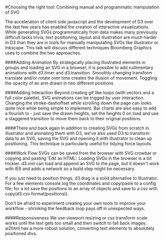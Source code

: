 
#Choosing the right tool: Combining manual and programmatic manipulation of SVG

The acceleration of client side javascript and the development of D3 over the last few years has enabled the creation of interactive visualizations. While generating SVGs programmatically from data makes many previously difficult tasks trivia, text positioning, layout and illustration are much harder in D3 than they are in tools for manually manipulating SVGs like Illustrator or Inkscape. This talk will discuss different techniques Bloomberg Graphics uses to combine the two approaches. 

####Adding Animation
By strategically placing illustrated elements in groups and loading an SVG in a browser, it is possible to add rudimentary animations with d3.timer and d3.transition. Smoothly changing transform translate and/or rotate over time creates the illusion of movement. Toggling the opacity of an arm drawn in two different positions   

####Adding Interaction
Beyond creating gif like loops (with vectors and a full color palette), SVG animations can be trigged by user interaction. Changing the stroke-dashoffset while scrolling down the page can looks quite nice while being simple to implement. Bar charts are also easy to add a flourish to - just save the drawn heights, set the heights 0 on load and use a staggered transition to move them back to their original positions.

####There and back again
In addition to creating SVGs from scratch in illustrator and animating them with D3, we've also used D3 to transform data to an SVG, saving the SVG and opening it with illustrator to clean up positioning. This technique is particularly useful for tidying force layouts. 
			
####Work Flow
SVGs can be saved from the browser with SVG crowbar or copying and pasting 'Edit as HTML'. Loading SVGs in the browser is a bit trickier. d3.xml can load and append an SVG to the page, but it doesn't work with IE9 and adds a network so a build step might be necessary.  

If you just need to position things, d3.drag is a solid alternative to Illustrator. For a few elements console.log the coordinates and copy/paste to a config file; for a lot save the positions to an array of objects and save to a csv with copy(d3.csv.format(positions)).

Don't be afraid to experiment creating your own tools to improve your workflow - shrinking the feedback loop pays off in unexpected ways.

####Responsiveness
We use viewport resizing or css transform scale works until the text gets too small and then switch to fall back images. ai2html has a more robust solution, converting text elements to absolutely positioned divs. 
